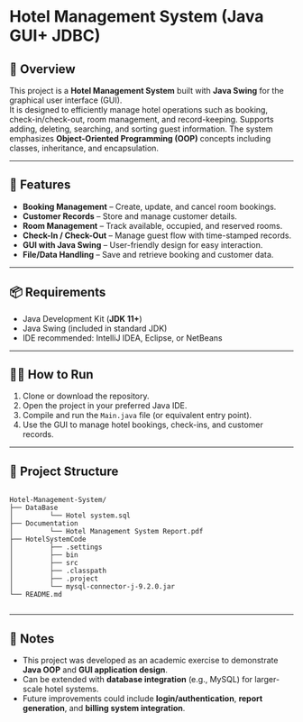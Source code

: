 # Hotel Management System (Java GUI+ JDBC)

## 📌 Overview
This project is a **Hotel Management System** built with **Java Swing** for the graphical user interface (GUI).  
It is designed to efficiently manage hotel operations such as booking, check-in/check-out, room management, and record-keeping. Supports adding, deleting, searching, and sorting guest information. The system emphasizes **Object-Oriented Programming (OOP)** concepts including classes, inheritance, and encapsulation.  

---

## 🚀 Features
- **Booking Management** – Create, update, and cancel room bookings.  
- **Customer Records** – Store and manage customer details.  
- **Room Management** – Track available, occupied, and reserved rooms.  
- **Check-In / Check-Out** – Manage guest flow with time-stamped records.  
- **GUI with Java Swing** – User-friendly design for easy interaction.  
- **File/Data Handling** – Save and retrieve booking and customer data.  

---

## 📦 Requirements
- Java Development Kit (**JDK 11+**)  
- Java Swing (included in standard JDK)  
- IDE recommended: IntelliJ IDEA, Eclipse, or NetBeans  

---

## 🧑‍💻 How to Run
1. Clone or download the repository.  
2. Open the project in your preferred Java IDE.  
3. Compile and run the `Main.java` file (or equivalent entry point).  
4. Use the GUI to manage hotel bookings, check-ins, and customer records.  

---

## 📂 Project Structure
```

Hotel-Management-System/
├── DataBase
│         └── Hotel system.sql
├── Documentation
│         └── Hotel Management System Report.pdf
├── HotelSystemCode
│         ├── .settings
│         ├── bin
│         ├── src
│         ├── .classpath
│         ├── .project
│         └── mysql-connector-j-9.2.0.jar
└── README.md


```

---

## 📑 Notes
- This project was developed as an academic exercise to demonstrate **Java OOP** and **GUI application design**.  
- Can be extended with **database integration** (e.g., MySQL) for larger-scale hotel systems.  
- Future improvements could include **login/authentication**, **report generation**, and **billing system integration**.  
```
